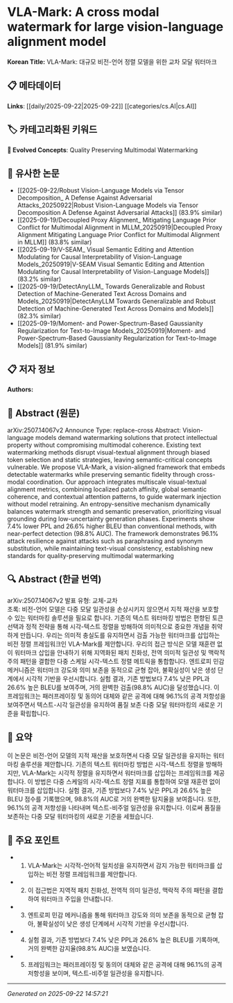 # VLA-Mark: A cross modal watermark for large vision-language alignment model

**Korean Title:** VLA-Mark: 대규모 비전-언어 정렬 모델을 위한 교차 모달 워터마크

## 📋 메타데이터

**Links**: [[daily/2025-09-22|2025-09-22]] [[categories/cs.AI|cs.AI]]

## 🏷️ 카테고리화된 키워드
**🚀 Evolved Concepts**: Quality Preserving Multimodal Watermarking

## 🔗 유사한 논문
- [[2025-09-22/Robust Vision-Language Models via Tensor Decomposition_ A Defense Against Adversarial Attacks_20250922|Robust Vision-Language Models via Tensor Decomposition A Defense Against Adversarial Attacks]] (83.9% similar)
- [[2025-09-19/Decoupled Proxy Alignment_ Mitigating Language Prior Conflict for Multimodal Alignment in MLLM_20250919|Decoupled Proxy Alignment Mitigating Language Prior Conflict for Multimodal Alignment in MLLM]] (83.8% similar)
- [[2025-09-19/V-SEAM_ Visual Semantic Editing and Attention Modulating for Causal Interpretability of Vision-Language Models_20250919|V-SEAM Visual Semantic Editing and Attention Modulating for Causal Interpretability of Vision-Language Models]] (83.2% similar)
- [[2025-09-19/DetectAnyLLM_ Towards Generalizable and Robust Detection of Machine-Generated Text Across Domains and Models_20250919|DetectAnyLLM Towards Generalizable and Robust Detection of Machine-Generated Text Across Domains and Models]] (82.3% similar)
- [[2025-09-19/Moment- and Power-Spectrum-Based Gaussianity Regularization for Text-to-Image Models_20250919|Moment- and Power-Spectrum-Based Gaussianity Regularization for Text-to-Image Models]] (81.9% similar)

## 📋 저자 정보

**Authors:** 

## 📄 Abstract (원문)

arXiv:2507.14067v2 Announce Type: replace-cross 
Abstract: Vision-language models demand watermarking solutions that protect intellectual property without compromising multimodal coherence. Existing text watermarking methods disrupt visual-textual alignment through biased token selection and static strategies, leaving semantic-critical concepts vulnerable. We propose VLA-Mark, a vision-aligned framework that embeds detectable watermarks while preserving semantic fidelity through cross-modal coordination. Our approach integrates multiscale visual-textual alignment metrics, combining localized patch affinity, global semantic coherence, and contextual attention patterns, to guide watermark injection without model retraining. An entropy-sensitive mechanism dynamically balances watermark strength and semantic preservation, prioritizing visual grounding during low-uncertainty generation phases. Experiments show 7.4% lower PPL and 26.6% higher BLEU than conventional methods, with near-perfect detection (98.8% AUC). The framework demonstrates 96.1\% attack resilience against attacks such as paraphrasing and synonym substitution, while maintaining text-visual consistency, establishing new standards for quality-preserving multimodal watermarking

## 🔍 Abstract (한글 번역)

arXiv:2507.14067v2 발표 유형: 교체-교차  
초록: 비전-언어 모델은 다중 모달 일관성을 손상시키지 않으면서 지적 재산을 보호할 수 있는 워터마킹 솔루션을 필요로 합니다. 기존의 텍스트 워터마킹 방법은 편향된 토큰 선택과 정적 전략을 통해 시각-텍스트 정렬을 방해하여 의미적으로 중요한 개념을 취약하게 만듭니다. 우리는 의미적 충실도를 유지하면서 검출 가능한 워터마크를 삽입하는 비전 정렬 프레임워크인 VLA-Mark를 제안합니다. 우리의 접근 방식은 모델 재훈련 없이 워터마크 삽입을 안내하기 위해 지역화된 패치 친화성, 전역 의미적 일관성 및 맥락적 주의 패턴을 결합한 다중 스케일 시각-텍스트 정렬 메트릭을 통합합니다. 엔트로피 민감 메커니즘은 워터마크 강도와 의미 보존을 동적으로 균형 잡아, 불확실성이 낮은 생성 단계에서 시각적 기반을 우선시합니다. 실험 결과, 기존 방법보다 7.4% 낮은 PPL과 26.6% 높은 BLEU를 보여주며, 거의 완벽한 검출(98.8% AUC)을 달성했습니다. 이 프레임워크는 패러프레이징 및 동의어 대체와 같은 공격에 대해 96.1%의 공격 저항성을 보여주면서 텍스트-시각 일관성을 유지하여 품질 보존 다중 모달 워터마킹의 새로운 기준을 확립합니다.

## 📝 요약

이 논문은 비전-언어 모델의 지적 재산을 보호하면서 다중 모달 일관성을 유지하는 워터마킹 솔루션을 제안합니다. 기존의 텍스트 워터마킹 방법은 시각-텍스트 정렬을 방해하지만, VLA-Mark는 시각적 정렬을 유지하면서 워터마크를 삽입하는 프레임워크를 제공합니다. 이 방법은 다중 스케일의 시각-텍스트 정렬 지표를 통합하여 모델 재훈련 없이 워터마크를 삽입합니다. 실험 결과, 기존 방법보다 7.4% 낮은 PPL과 26.6% 높은 BLEU 점수를 기록했으며, 98.8%의 AUC로 거의 완벽한 탐지율을 보여줍니다. 또한, 96.1%의 공격 저항성을 나타내며 텍스트-비주얼 일관성을 유지합니다. 이로써 품질을 보존하는 다중 모달 워터마킹의 새로운 기준을 세웠습니다.

## 🎯 주요 포인트

- 1. VLA-Mark는 시각적-언어적 일치성을 유지하면서 감지 가능한 워터마크를 삽입하는 비전 정렬 프레임워크를 제안합니다.

- 2. 이 접근법은 지역적 패치 친화성, 전역적 의미 일관성, 맥락적 주의 패턴을 결합하여 워터마크 주입을 안내합니다.

- 3. 엔트로피 민감 메커니즘을 통해 워터마크 강도와 의미 보존을 동적으로 균형 잡아, 불확실성이 낮은 생성 단계에서 시각적 기반을 우선시합니다.

- 4. 실험 결과, 기존 방법보다 7.4% 낮은 PPL과 26.6% 높은 BLEU를 기록하며, 거의 완벽한 감지율(98.8% AUC)을 보였습니다.

- 5. 프레임워크는 패러프레이징 및 동의어 대체와 같은 공격에 대해 96.1%의 공격 저항성을 보이며, 텍스트-비주얼 일관성을 유지합니다.

---

*Generated on 2025-09-22 14:57:21*